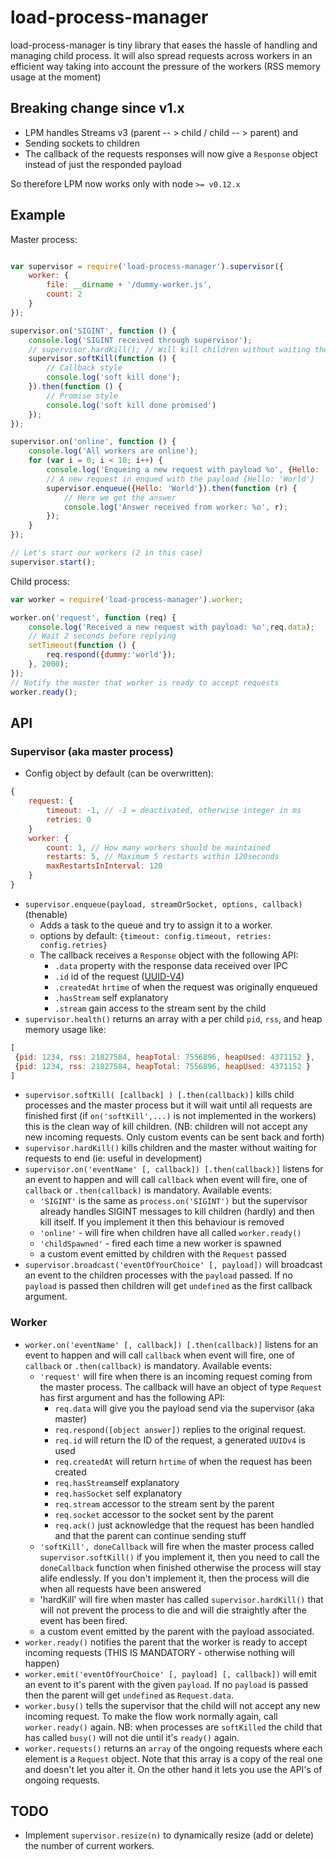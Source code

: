 # load-process-manager

load-process-manager is tiny library that eases the hassle of handling and managing child process. It will also spread
requests across workers in an efficient way taking into account the pressure of the workers (RSS memory usage at the moment)

## Breaking change since v1.x
 * LPM handles Streams v3 (parent -- > child / child -- > parent) and
 * Sending sockets to children
 * The callback of the requests responses will now give a `Response` object instead of just the responded payload

So therefore LPM now works only with node `>= v0.12.x`

## Example

Master process:
```js

var supervisor = require('load-process-manager').supervisor({
    worker: {
        file: __dirname + '/dummy-worker.js',
        count: 2
    }
});

supervisor.on('SIGINT', function () {
    console.log('SIGINT received through supervisor');
    // supervisor.hardKill(); // Will kill children without waiting them to end their requests
    supervisor.softKill(function () {
        // Callback style
        console.log('soft kill done');
    }).then(function () {
        // Promise style
        console.log('soft kill done promised')
    });
});

supervisor.on('online', function () {
    console.log('All workers are online');
    for (var i = 0; i < 10; i++) {
        console.log('Enqueing a new request with payload %o', {Hello: 'World'});
        // A new request in enqued with the payload {Hello: 'World'}
        supervisor.enqueue({Hello: 'World'}).then(function (r) {
            // Here we get the answer
            console.log('Answer received from worker: %o', r);
        });
    }
});

// Let's start our workers (2 in this case)
supervisor.start();
```

Child process:
```js
var worker = require('load-process-manager').worker;

worker.on('request', function (req) {
    console.log('Received a new request with payload: %o',req.data);
    // Wait 2 seconds before replying
    setTimeout(function () {
        req.respond({dummy:'world'});
    }, 2000);
});
// Notify the master that worker is ready to accept requests
worker.ready();
```

## API
### Supervisor (aka master process)
 * Config object by default (can be overwritten):
```js
{
    request: {
        timeout: -1, // -1 = deactivated, otherwise integer in ms
        retries: 0
    }
    worker: {
        count: 1, // How many workers should be maintained
        restarts: 5, // Maximum 5 restarts within 120seconds
        maxRestartsInInterval: 120
    }
}
```
 * `supervisor.enqueue(payload, streamOrSocket, options, callback)` (thenable)
   * Adds a task to the queue and try to assign it to a worker.
   * options by default: `{timeout: config.timeout, retries: config.retries}`
   * The callback receives a `Response` object with the following API:
     * `.data` property with the response data received over IPC
     * `.id` id of the request ([UUID-V4](https://en.wikipedia.org/wiki/Universally_unique_identifier))
     * `.createdAt` `hrtime` of when the request was originally enqueued
     * `.hasStream` self explanatory
     * `.stream` gain access to the stream sent by the child
 * `supervisor.health()` returns an array with a per child `pid`, `rss`, and heap memory usage like:
```js
[
 {pid: 1234, rss: 21827584, heapTotal: 7556896, heapUsed: 4371152 },
 {pid: 1234, rss: 21827584, heapTotal: 7556896, heapUsed: 4371152 }
]
```
 * `supervisor.softKill( [callback] ) [.then(callback)]` kills child processes and the master process but it will wait until all requests are finished first (if `on('softKill',...)` is not implemented in the workers) this is the clean way of kill children. (NB: children will not accept any new incoming requests. Only custom events can be sent back and forth)
 * `supervisor.hardKill()` kills children and the master without waiting for requests to end (ie: useful in development)
 * `supervisor.on('eventName' [, callback]) [.then(callback)]` listens for an event to happen and will call `callback` when event will fire, one of `callback` or `.then(callback)` is mandatory. Available events:
   * `'SIGINT'` is the same as `process.on('SIGINT')` but the supervisor already handles SIGINT messages to kill children (hardly) and then kill itself. If you implement it then this behaviour is removed
   * `'online'` - will fire when children have all called `worker.ready()`
   * `'childSpawned'` - fired each time a new worker is spawned
   * a custom event emitted by children with the `Request` passed
 * `supervisor.broadcast('eventOfYourChoice' [, payload])` will broadcast an event to the children processes with the `payload` passed. If no `payload` is passed then children will get `undefined` as the first callback argument.

### Worker
 * `worker.on('eventName' [, callback]) [.then(callback)]` listens for an event to happen and will call `callback` when event will fire, one of `callback` or `.then(callback)` is mandatory. Available events:
   * `'request'` will fire when there is an incoming request coming from the master process. The callback will have an object of type `Request` has first argument and has the following API:
     * `req.data` will give you the payload send via the supervisor (aka master)
     * `req.respond([object answer])` replies to the original request.
     * `req.id` will return the ID of the request, a generated `UUIDv4` is used
     * `req.createdAt` will return `hrtime` of when the request has been created
     * `req.hasStream`self explanatory
     * `req.hasSocket` self explanatory
     * `req.stream` accessor to the stream sent by the parent
     * `req.socket` accessor to the socket sent by the parent
     * `req.ack()` just acknowledge that the request has been handled and that the parent can continue sending stuff
    * `'softKill', doneCallback` will fire when the master process called `supervisor.softKill()` if you implement it, then you need to call the `doneCallback` function when finished otherwise the process will stay alife endlessly. If you don't implement it, then the process will die when all requests have been answered
    * 'hardKill' will fire when master has called `supervisor.hardKill()` that will not prevent the process to die and will die straightly after the event has been fired.
    * a custom event emitted by the parent with the payload associated.
  * `worker.ready()` notifies the parent that the worker is ready to accept incoming requests (THIS IS MANDATORY - otherwise nothing will happen)
  * `worker.emit('eventOfYourChoice' [, payload] [, callback])` will emit an event to it's parent with the given `payload`. If no `payload` is passed then the parent will get `undefined` as `Request.data`.
  * `worker.busy()` tells the supervisor that the child will not accept any new incoming request. To make the flow work normally again, call `worker.ready()` again. NB: when processes are `softKilled` the child that has called `busy()` will not die until it's `ready()` again.
  * `worker.requests()` returns an `array` of the ongoing requests where each element is a `Request` object. Note that this array is a copy of the real one and doesn't let you alter it. On the other hand it lets you use the API's of ongoing requests.

## TODO
 * Implement `supervisor.resize(n)` to dynamically resize (add or delete) the number of current workers.